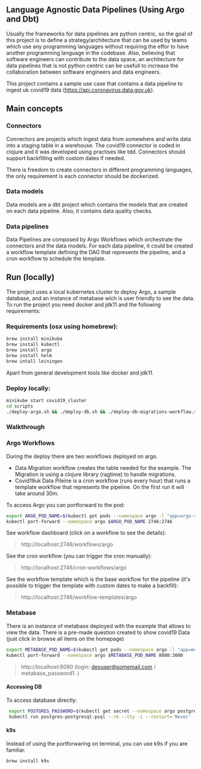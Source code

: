 ## Language Agnostic Data Pipelines (Using Argo and Dbt)

Usually the frameworks for data pipelines are python centric, so the goal of this project is to define a strategy/architecture that can be used by teams which use any programming languages without requiring the effor to have another programming language in the codebase. Also, believing that software engineers can contribute to the data space, an architecture for data pipelines that is not python centric can be usefull to increase the collaboration between software engineers and data engineers.

This project contains a sample use case that contains a data pipeline to ingest uk covid19 data (https://api.coronavirus.data.gov.uk). 

## Main concepts

### Connectors
Connectors are projects which ingest data from somewhere and write data into a staging table in a warehouse.
The covid19 connector is coded in clojure and it was developed using practises like tdd.
Connectors should support backfilling with custom dates if needed.

There is freedom to create connectors in different programming languages, the only requirement is each connector should be dockerized.

### Data models
Data models are a dbt project which contains the models that are created on each data pipeline.
Also, it contains data quality checks.

### Data pipelines
Data Pipelines are composed by Argo Workflows which orchestrate the connectors and the data models. 
For each data pipeline, it could be created a workflow template defining the DAG that represents the pipeline, and a cron workflow to schedule the template.

## Run (locally)
The project uses a local kubernetes cluster to deploy Argo, a sample database, and an instance of metabase wich is user friendly to see the data.
To run the project you need docker and jdk11 and the following requirements:

### Requirements (osx using homebrew):
```bash
brew install minikube
brew install kubectl
brew install argo
brew install helm
brew intall leiningen
```
Apart from general development tools like docker and jdk11.

### Deploy locally:

```bash
minikube start covid19_cluster
cd scripts
./deploy-argo.sh && ./deploy-db.sh && ./deploy-db-migrations-workflow.sh && ./deploy-covid19-workflow.sh && ./deploy-metabase.sh
```

### Walkthrough


### Argo Workflows 

During the deploy there are two workflows deployed on argo.
 - Data Migration workflow creates the table needed for the example. The Migration is using a clojure library (ragtime) to handle migrations.
 - Covid19uk Data Pileine is a cron workflow (runs every hour) that runs a template workflow that represents the pipeline. On the first run it will take around 30m.

 To access Argo you can portforward to the pod:

 ```bash
export ARGO_POD_NAME=$(kubectl get pods --namespace argo -l "app=argo-server" -o jsonpath="{.items[0].metadata.name}")
kubectl port-forward --namespace argo $ARGO_POD_NAME 2746:2746
```

See workflow dashboard (click on a workflow to see the details):

> http://localhost:2746/workflows/argo

See the cron workflow (you can trigger the cron manually):

> http://localhost:2746/cron-workflows/argo

See the workflow template which is the base workflow for the pipeline (it's possible to trigger the template with custom dates to make a backfill):

> http://localhost:2746/workflow-templates/argo


### Metabase 

There is an instance of metabase deployed with the example that allows to view the data. There is a pre-made
question created to show covid19 Data (just click in browse all items on the homepage)

```bash
export METABASE_POD_NAME=$(kubectl get pods --namespace argo -l "app=metabase,release=metabase" -o jsonpath="{.items[0].metadata.name}")
kubectl port-forward --namespace argo $METABASE_POD_NAME 8080:3000
```

> http://localhost:8080 (login: devuser@somemail.com / metabase_password1. )


#### Accessing DB

To access database directly:

```bash
 export POSTGRES_PASSWORD=$(kubectl get secret --namespace argo postgres-postgresql -o jsonpath="{.data.postgresql-password}" | base64 --decode)
 kubectl run postgres-postgresql-psql --rm --tty -i --restart='Never' --namespace argo --image docker.io/bitnami/postgresql:11.11.0-debian-10-r31 --env="PGPASSWORD=$POSTGRES_PASSWORD" --command -- psql --host postgres-postgresql -U covid19_user -d covid19_dev -p 5432
```


#### k9s
Instead of using the portforwaring on terminal, you can use k9s if you are familiar.

```bash
brew install k9s
```
